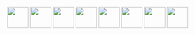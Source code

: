 




[<img src="http://sspart.org/wp-content/uploads/2019/11/Facebook_Circle.png" width="48">](https://www.facebook.com/SSPART.ORG/) [<img src="http://sspart.org/wp-content/uploads/2019/11/Instagram_Circle.png" width="48">](https://www.instagram.com/sspart_org/) [<img src="http://sspart.org/wp-content/uploads/2019/11/Mail_Circle.png" width="48">](mailto:contact@sspart.org) [<img src="http://sspart.org/wp-content/uploads/2019/11/YouTube_Circle.png" width="48">](https://www.youtube.com/channel/UCyNXuAWqDjMIoSXj5I1NqaA) [<img src="http://sspart.org/wp-content/uploads/2019/11/WhatsApp_Circle.png" width="48">](https://wa.me/919515093965) [<img src="http://sspart.org/wp-content/uploads/2019/11/GitHub_Circle.png" width="48">](https://github.com/sabhanam) [<img src="http://sspart.org/wp-content/uploads/2019/11/WebSite_Circle.png" width="48">](http://sspart.org/) [<img src="http://sspart.org/wp-content/uploads/2019/11/LinkedIn_Circle-e1574599074500.png" width="48">](https://www.linkedin.com/in/ram-sabhanam/) 
